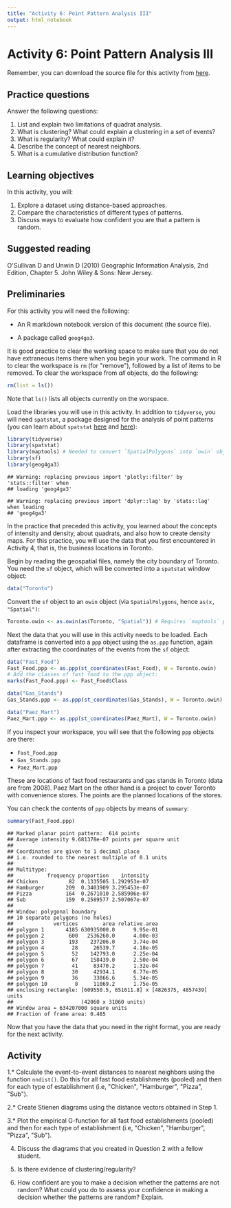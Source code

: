 ```yaml
---
title: "Activity 6: Point Pattern Analysis III"
output: html_notebook
---
```


# Activity 6: Point Pattern Analysis III

Remember, you can download the source file for this activity from [here](https://github.com/paezha/Spatial-Statistics-Course).

## Practice questions

Answer the following questions:

1. List and explain two limitations of quadrat analysis.
2. What is clustering? What could explain a clustering in a set of events?
3. What is regularity? What could explain it?
4. Describe the concept of nearest neighbors.
5. What is a cumulative distribution function?

## Learning objectives

In this activity, you will:

1. Explore a dataset using distance-based approaches.
2. Compare the characteristics of different types of patterns.
3. Discuss ways to evaluate how confident you are that a pattern is random.

## Suggested reading

O'Sullivan D and Unwin D (2010) Geographic Information Analysis, 2nd Edition, Chapter 5. John Wiley & Sons: New Jersey.

## Preliminaries

For this activity you will need the following:

* An R markdown notebook version of this document (the source file).

* A package called `geog4ga3`.

It is good practice to clear the working space to make sure that you do not have extraneous items there when you begin your work. The command in R to clear the workspace is `rm` (for "remove"), followed by a list of items to be removed. To clear the workspace from _all_ objects, do the following:

```r
rm(list = ls())
```

Note that `ls()` lists all objects currently on the worspace.

Load the libraries you will use in this activity. In addition to `tidyverse`, you will need `spatstat`, a package designed for the analysis of point patterns (you can learn about `spatstat` [here](https://cran.r-project.org/web/packages/spatstat/vignettes/getstart.pdf) and [here](http://spatstat.org/resources/spatstatJSSpaper.pdf)):

```r
library(tidyverse)
library(spatstat)
library(maptools) # Needed to convert `SpatialPolygons` into `owin` object
library(sf)
library(geog4ga3)
```

```
## Warning: replacing previous import 'plotly::filter' by 'stats::filter' when
## loading 'geog4ga3'
```

```
## Warning: replacing previous import 'dplyr::lag' by 'stats::lag' when loading
## 'geog4ga3'
```

In the practice that preceded this activity, you learned about the concepts of intensity and density, about quadrats, and also how to create density maps. For this practice, you will use the data that you first encountered in Activity 4, that is, the business locations in Toronto.

Begin by reading the geospatial files, namely the city boundary of Toronto. You need the `sf` object, which will be converted into a `spatstat` window object:

```r
data("Toronto")
```

Convert the `sf` object to an `owin` object (via `SpatialPolygons`, hence `as(x, "Spatial")`:

```r
Toronto.owin <- as.owin(as(Toronto, "Spatial")) # Requires `maptools` package
```

Next the data that you will use in this activity needs to be loaded. Each dataframe is converted into a `ppp` object using the `as.ppp` function, again after extracting the coordinates of the events from the `sf` object:

```r
data("Fast_Food")
Fast_Food.ppp <- as.ppp(st_coordinates(Fast_Food), W = Toronto.owin)
# Add the classes of fast food to the ppp object:
marks(Fast_Food.ppp) <- Fast_Food$Class

data("Gas_Stands")
Gas_Stands.ppp <- as.ppp(st_coordinates(Gas_Stands), W = Toronto.owin)

data("Paez_Mart")
Paez_Mart.ppp <- as.ppp(st_coordinates(Paez_Mart), W = Toronto.owin)
```

If you inspect your workspace, you will see that the following `ppp` objects are there:

* `Fast_Food.ppp`
* `Gas_Stands.ppp`
* `Paez_Mart.ppp`

These are locations of fast food restaurants and gas stands in Toronto (data are from 2008). Paez Mart on the other hand is a project to cover Toronto with convenience stores. The points are the planned locations of the stores. 

You can check the contents of `ppp` objects by means of `summary`:

```r
summary(Fast_Food.ppp)
```

```
## Marked planar point pattern:  614 points
## Average intensity 9.681378e-07 points per square unit
## 
## Coordinates are given to 1 decimal place
## i.e. rounded to the nearest multiple of 0.1 units
## 
## Multitype:
##           frequency proportion    intensity
## Chicken          82  0.1335505 1.292953e-07
## Hamburger       209  0.3403909 3.295453e-07
## Pizza           164  0.2671010 2.585906e-07
## Sub             159  0.2589577 2.507067e-07
## 
## Window: polygonal boundary
## 10 separate polygons (no holes)
##             vertices        area relative.area
## polygon 1       4185 630935000.0      9.95e-01
## polygon 2        600   2536260.0      4.00e-03
## polygon 3        193    237206.0      3.74e-04
## polygon 4         28     26539.7      4.18e-05
## polygon 5         52    142793.0      2.25e-04
## polygon 6         67    158439.0      2.50e-04
## polygon 7         41     83470.2      1.32e-04
## polygon 8         30     42934.1      6.77e-05
## polygon 9         36     33866.6      5.34e-05
## polygon 10         8     11069.2      1.75e-05
## enclosing rectangle: [609550.5, 651611.8] x [4826375, 4857439] units
##                      (42060 x 31060 units)
## Window area = 634207000 square units
## Fraction of frame area: 0.485
```

Now that you have the data that you need in the right format, you are ready for the next activity.

## Activity

1.* Calculate the event-to-event distances to nearest neighbors using the function `nndist()`. Do this for all fast food establishments (pooled) and then for each type of establishment (i.e, "Chicken", "Hamburger", "Pizza", "Sub").

2.* Create Stienen diagrams using the distance vectors obtained in Step 1.

3.* Plot the empirical G-function for all fast food establishments (pooled) and then for each type of establishment (i.e, "Chicken", "Hamburger", "Pizza", "Sub").

4. Discuss the diagrams that you created in Question 2 with a fellow student.

5. Is there evidence of clustering/regularity? 

6. How confident are you to make a decision whether the patterns are not random? What could you do to assess your confidence in making a decision whether the patterns are random? Explain.
